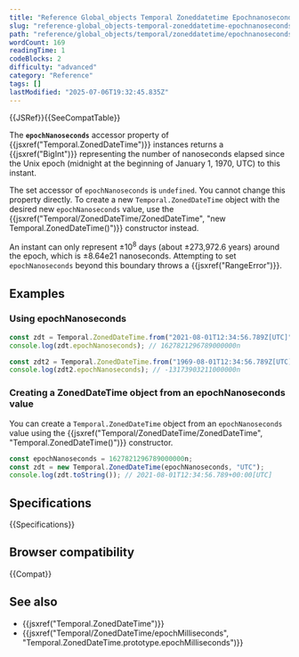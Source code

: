 ```yaml
---
title: "Reference Global_objects Temporal Zoneddatetime Epochnanoseconds"
slug: "reference-global_objects-temporal-zoneddatetime-epochnanoseconds"
path: "reference/global_objects/temporal/zoneddatetime/epochnanoseconds/index.md"
wordCount: 169
readingTime: 1
codeBlocks: 2
difficulty: "advanced"
category: "Reference"
tags: []
lastModified: "2025-07-06T19:32:45.835Z"
---
```



{{JSRef}}{{SeeCompatTable}}

The **`epochNanoseconds`** accessor property of {{jsxref("Temporal.ZonedDateTime")}} instances returns a {{jsxref("BigInt")}} representing the number of nanoseconds elapsed since the Unix epoch (midnight at the beginning of January 1, 1970, UTC) to this instant.

The set accessor of `epochNanoseconds` is `undefined`. You cannot change this property directly. To create a new `Temporal.ZonedDateTime` object with the desired new `epochNanoseconds` value, use the {{jsxref("Temporal/ZonedDateTime/ZonedDateTime", "new Temporal.ZonedDateTime()")}} constructor instead.

An instant can only represent ±10<sup>8</sup> days (about ±273,972.6 years) around the epoch, which is ±8.64e21 nanoseconds. Attempting to set `epochNanoseconds` beyond this boundary throws a {{jsxref("RangeError")}}.

## Examples

### Using epochNanoseconds

```js
const zdt = Temporal.ZonedDateTime.from("2021-08-01T12:34:56.789Z[UTC]");
console.log(zdt.epochNanoseconds); // 1627821296789000000n

const zdt2 = Temporal.ZonedDateTime.from("1969-08-01T12:34:56.789Z[UTC]");
console.log(zdt2.epochNanoseconds); // -13173903211000000n
```

### Creating a ZonedDateTime object from an epochNanoseconds value

You can create a `Temporal.ZonedDateTime` object from an `epochNanoseconds` value using the {{jsxref("Temporal/ZonedDateTime/ZonedDateTime", "Temporal.ZonedDateTime()")}} constructor.

```js
const epochNanoseconds = 1627821296789000000n;
const zdt = new Temporal.ZonedDateTime(epochNanoseconds, "UTC");
console.log(zdt.toString()); // 2021-08-01T12:34:56.789+00:00[UTC]
```

## Specifications

{{Specifications}}

## Browser compatibility

{{Compat}}

## See also

- {{jsxref("Temporal.ZonedDateTime")}}
- {{jsxref("Temporal/ZonedDateTime/epochMilliseconds", "Temporal.ZonedDateTime.prototype.epochMilliseconds")}}
